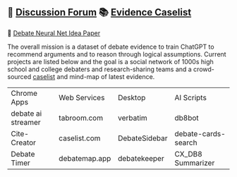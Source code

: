 
## 🙋‍ [Discussion Forum](https://github.com/orgs/debate/discussions)  📚  [Evidence Caselist](https://opencaselist.com/)
📜  [Debate Neural Net Idea Paper](https://arxiv.org/ftp/arxiv/papers/2011/2011.07251.pdf)


The overall mission is a dataset of debate evidence to train ChatGPT to recommend arguments and to reason through logical assumptions.
Current projects are listed below and the goal is a social network of 1000s high school and college debaters and research-sharing teams and a crowd-sourced [caselist](https://opencaselist.com/) and mind-map of latest evidence. 




<table>
<tr>
 <td> Chrome Apps
 <td> Web Services
 <td> Desktop 
 <td> AI Scripts 
<tr>
 <td> debate ai streamer
 <td> tabroom.com
 <td> verbatim 
 <td> db8bot 
<tr>
 <td> Cite-Creator
 <td> caselist.com
 <td> DebateSidebar 
 <td> debate-cards-search
<tr>
 <td> Debate Timer 
 <td> debatemap.app
 <td> debatekeeper 
 <td>  CX_DB8 Summarizer

